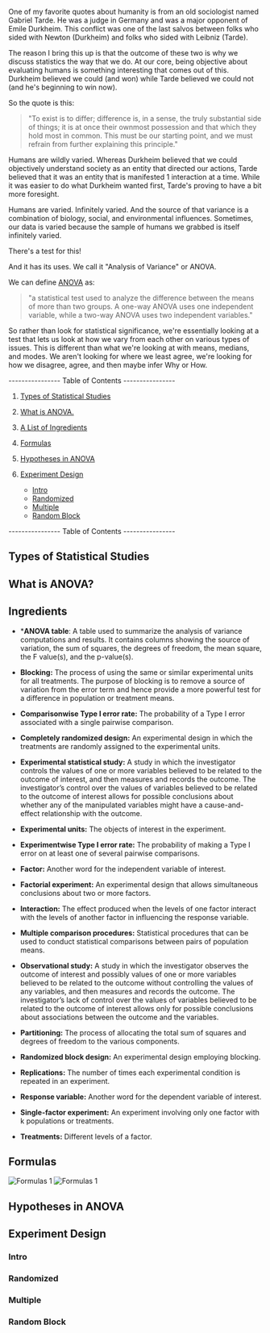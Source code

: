 One of my favorite quotes about humanity is from an old sociologist named Gabriel Tarde. He was a judge in Germany and was a major opponent of Emile Durkheim. This conflict was one of the last salvos between folks who sided with Newton (Durkheim) and folks who sided with Leibniz (Tarde).

The reason I bring this up is that the outcome of these two is why we discuss statistics the way that we do. At our core, being objective about evaluating humans is something interesting that comes out of this. Durkheim believed we could (and won) while Tarde believed we could not (and he's beginning to win now). 

So the quote is this: 

> "To exist is to differ; difference is, in a sense, the truly substantial side of things; it is at once their ownmost possession and that which they hold most in common. This must be our starting point, and we must refrain from further explaining this principle."

Humans are wildly varied. Whereas Durkheim believed that we could objectively understand society as an entity that directed our actions, Tarde believed that it was an entity that is manifested 1 interaction at a time. While it was easier to do what Durkheim wanted first, Tarde's proving to have a bit more foresight.

Humans are varied. Infinitely varied. And the source of that variance is a combination of biology, social, and environmental influences. Sometimes, our data is varied because the sample of humans we grabbed is itself infinitely varied. 

There's a test for this!

And it has its uses. We call it "Analysis of Variance" or ANOVA. 

We can define [ANOVA](https://www.scribbr.com/statistics/one-way-anova/) as: 

>"a statistical test used to analyze the difference between the means of more than two groups. A one-way ANOVA uses one independent variable, while a two-way ANOVA uses two independent variables."

So rather than look for statistical significance, we're essentially looking at a test that lets us look at how we vary from each other on various types of issues. This is different than what we're looking at with means, medians, and modes. We aren't looking for where we least agree, we're looking for how we disagree, agree, and then maybe infer Why or How.

---------------- Table of Contents ---------------- 

1. [Types of Statistical Studies](#types)
2. [What is ANOVA.](#ANOVA)
3. [A List of Ingredients]() 
4. [Formulas](#formulas)
5. [Hypotheses in ANOVA](#hype)
   
5. [Experiment Design](#experi)
	* [Intro](#intro)
	* [Randomized](#random)
	* [Multiple](#multi)
	* [Random Block](#random)

---------------- Table of Contents ---------------- 

## <a id="types"></a> Types of Statistical Studies


## <a id = "ANOVA"></a> What is ANOVA?

## <a id="ingredients"></a> Ingredients

* ***ANOVA table**: A table used to summarize the analysis of variance computations and results. It contains columns showing the source of variation, the sum of squares, the degrees of freedom, the mean square, the F value(s), and the p-value(s).

* **Blocking:** The process of using the same or similar experimental units for all treatments. The purpose of blocking is to remove a source of variation from the error term and hence provide a more powerful test for a difference in population or treatment means.

* **Comparisonwise Type I error rate:** The probability of a Type I error associated with a single pairwise comparison.

* **Completely randomized design:** An experimental design in which the treatments are randomly assigned to the experimental units.

* **Experimental statistical study:** A study in which the investigator controls the values of one or more variables believed to be related to the outcome of interest, and then measures and records the outcome. The investigator’s control over the values of variables believed to be related to the outcome of interest allows for possible conclusions about whether any of the manipulated variables might have a cause-and-effect relationship with the outcome.

* **Experimental units:** The objects of interest in the experiment.

* **Experimentwise Type I error rate:** The probability of making a Type I error on at least one of several pairwise comparisons.

* **Factor:** Another word for the independent variable of interest.

* **Factorial experiment:** An experimental design that allows simultaneous conclusions about two or more factors.

* **Interaction:** The effect produced when the levels of one factor interact with the levels of another factor in influencing the response variable.

* **Multiple comparison procedures:** Statistical procedures that can be used to conduct statistical comparisons between pairs of population means.

* **Observational study:** A study in which the investigator observes the outcome of interest and possibly values of one or more variables believed to be related to the outcome without controlling the values of any variables, and then measures and records the outcome. The investigator’s lack of control over the values of variables believed to be related to the outcome of interest allows only for possible conclusions about associations between the outcome and the variables.

* **Partitioning:** The process of allocating the total sum of squares and degrees of freedom to the various components.

* **Randomized block design:** An experimental design employing blocking.

* **Replications:** The number of times each experimental condition is repeated in an experiment.

* **Response variable:** Another word for the dependent variable of interest.

* **Single-factor experiment:** An experiment involving only one factor with k populations or treatments.

* **Treatments:** Different levels of a factor.

## <a id = "formulas"></a> Formulas
![Formulas 1](/images/ANOVA-1.png)
![Formulas 1](/images/ANOVA-2.png)

## <a id="hype"></a> Hypotheses in ANOVA

## <a id="experi"></a> Experiment Design

### <a id="intro"></a> Intro

### <a id = "random"></a> Randomized

### <a id = "multi"></a> Multiple

### <a id = "random"></a> Random Block
